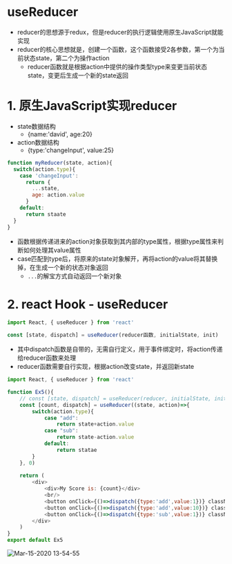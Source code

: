 
# useReducer

- reducer的思想源于redux，但是reducer的执行逻辑使用原生JavaScript就能实现
- reducer的核心思想就是，创建一个函数，这个函数接受2各参数，第一个为当前状态state，第二个为操作action
  - reducer函数就是根据action中提供的操作类型type来变更当前状态state，变更后生成一个新的state返回



# 1. 原生JavaScript实现reducer
- state数据结构
  - {name:'david', age:20}
- action数据结构
  - {type:'changeInput', value:25}
  
```javascript
function myReducer(state, action){
  switch(action.type){
    case 'changeInput':
      return {
        ...state,
        age: action.value
      }
    default:
      return staate
  }
}
```
- 函数根据传递进来的action对象获取到其内部的type属性，根据type属性来判断如何处理其value属性
- case匹配到type后，将原来的state对象解开，再将action的value将其替换掉，在生成一个新的状态对象返回
  - `...`的解宝方式自动返回一个新对象


# 2. react Hook - useReducer

```javascript
import React, { useReducer } from 'react'

const [state, dispatch] = useReducer(reducer函数, initialState, init)
```
- 其中dispatch函数是自带的，无需自行定义，用于事件绑定时，将action传递给reducer函数来处理
- reducer函数需要自行实现，根据action改变state，并返回新state

```javascript
import React, { useReducer } from 'react'

function Ex5(){
    // const [state, dispatch] = useReducer(reducer, initialState, init)
    const [count, dispatch] = useReducer((state, action)=>{
        switch(action.type){
            case "add":
                return state+action.value
            case "sub":
                return state-action.value
            default:
                return statae
        }
    }, 0)
    
    return (
        <div>
            <div>My Score is: {count}</div>
            <br/>
            <button onClick={()=>dispatch({type:'add',value:1})} className="w-10 border-2 shadow m-1">+1</button>
            <button onClick={()=>dispatch({type:'add',value:10})} className="w-10 border-2 shadow m-1">+10</button>
            <button onClick={()=>dispatch({type:'sub',value:1})} className="w-10 border-2 shadow m-1">-1</button>
        </div>
    )
}
export default Ex5
```

![Mar-15-2020 13-54-55](https://user-images.githubusercontent.com/26485327/76696280-98b76380-66c4-11ea-9f48-fddf66a33e44.gif)















